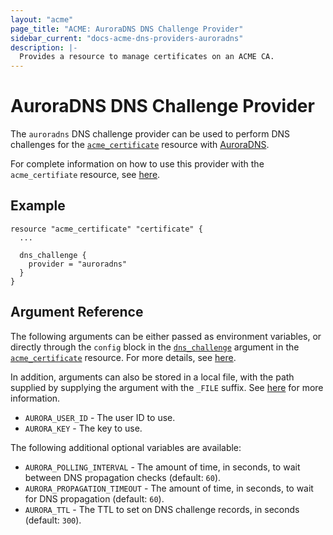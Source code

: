 ```yaml
---
layout: "acme"
page_title: "ACME: AuroraDNS DNS Challenge Provider"
sidebar_current: "docs-acme-dns-providers-auroradns"
description: |-
  Provides a resource to manage certificates on an ACME CA.
---
```


# AuroraDNS DNS Challenge Provider

The `auroradns` DNS challenge provider can be used to perform DNS challenges for
the [`acme_certificate`][resource-acme-certificate] resource with
[AuroraDNS][provider-service-page].

[resource-acme-certificate]: /docs/providers/acme/r/certificate.html
[provider-service-page]: https://auroradns.microsoft.com/en-ca/

For complete information on how to use this provider with the `acme_certifiate`
resource, see [here][resource-acme-certificate-dns-challenges].

[resource-acme-certificate-dns-challenges]: /docs/providers/acme/r/certificate.html#using-dns-challenges

## Example

```hcl
resource "acme_certificate" "certificate" {
  ...

  dns_challenge {
    provider = "auroradns"
  }
}
```

## Argument Reference

The following arguments can be either passed as environment variables, or
directly through the `config` block in the
[`dns_challenge`][resource-acme-certificate-dns-challenge-arg] argument in the
[`acme_certificate`][resource-acme-certificate] resource. For more details, see
[here][resource-acme-certificate-dns-challenges].

[resource-acme-certificate-dns-challenge-arg]: /docs/providers/acme/r/certificate.html#dns_challenge

In addition, arguments can also be stored in a local file, with the path
supplied by supplying the argument with the `_FILE` suffix. See
[here][acme-certificate-file-arg-example] for more information.

[acme-certificate-file-arg-example]: /docs/providers/acme/r/certificate.html#using-variable-files-for-provider-arguments

* `AURORA_USER_ID` - The user ID to use.
* `AURORA_KEY` - The key to use.

The following additional optional variables are available:

* `AURORA_POLLING_INTERVAL` - The amount of time, in seconds, to wait between
  DNS propagation checks (default: `60`).
* `AURORA_PROPAGATION_TIMEOUT` - The amount of time, in seconds, to wait for DNS
  propagation (default: `60`).
* `AURORA_TTL` - The TTL to set on DNS challenge records, in seconds (default:
  `300`).
